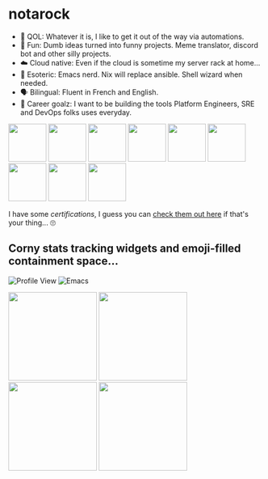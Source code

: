 # notarock

- 🧐 QOL: Whatever it is, I like to get it out of the way via automations.
- 🤪 Fun: Dumb ideas turned into funny projects. Meme translator, discord bot and other silly projects.
- ☁️ Cloud native: Even if the cloud is sometime my server rack at home...
- 🦄 Esoteric: Emacs nerd. Nix will replace ansible. Shell wizard when needed.
- 🗣️ Bilingual: Fluent in French and English.
- 🤩 Career goalz: I want to be building the tools Platform Engineers, SRE and DevOps folks uses everyday.

<p float="left">
  <img src="https://github.com/notarock/notarock/assets/25652765/1dd87c3d-e602-4149-83df-97a918268cb6" height="75" width="75" />
  <img src="https://github.com/notarock/notarock/assets/25652765/1dd87c3d-e602-4149-83df-97a918268cb6" height="75" width="75" />
  <img src="https://github.com/notarock/notarock/assets/25652765/1dd87c3d-e602-4149-83df-97a918268cb6" height="75" width="75" />
  <img src="https://github.com/notarock/notarock/assets/25652765/1dd87c3d-e602-4149-83df-97a918268cb6" height="75" width="75" />
  <img src="https://github.com/notarock/notarock/assets/25652765/1dd87c3d-e602-4149-83df-97a918268cb6" height="75" width="75" />
  <img src="https://github.com/notarock/notarock/assets/25652765/1dd87c3d-e602-4149-83df-97a918268cb6" height="75" width="75" />
  <img src="https://github.com/notarock/notarock/assets/25652765/1dd87c3d-e602-4149-83df-97a918268cb6" height="75" width="75" />
  <img src="https://github.com/notarock/notarock/assets/25652765/1dd87c3d-e602-4149-83df-97a918268cb6" height="75" width="75" />
  <img src="https://github.com/notarock/notarock/assets/25652765/1dd87c3d-e602-4149-83df-97a918268cb6" height="75" width="75" />
<p float="left">

I have some *certifications*, I guess you can [check them out here](https://www.credly.com/users/roch-d-amour) if that's your thing... 🙄



## Corny stats tracking widgets and emoji-filled containment space...

![Profile View](https://komarev.com/ghpvc/?username=notarock&color=orange)
![Emacs](https://img.shields.io/badge/Emacs-%237F5AB6.svg?&style=for-the-badge&logo=gnu-emacs&logoColor=white)

<img src="https://github.com/notarock/notarock/assets/25652765/7b1fca85-6e36-428e-a4f6-cfb777b87fbf" height="175" />

<img src="https://github.com/notarock/notarock/assets/25652765/50c73141-b269-47a4-9767-ea3ce4bf69f6" height="175" />

<img src="https://github.com/notarock/notarock/assets/25652765/c1fe45c5-c8e7-41b7-935f-eb2351f6f8a0" height="175" />

<img src="https://github.com/notarock/notarock/assets/25652765/59c1a7e4-2680-4b60-aed0-a54eb38b3b41" height="175" />

